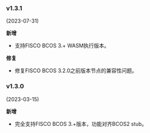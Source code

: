 ### v1.3.1

(2023-07-31)

**新增**

- 支持FISCO BCOS 3.+ WASM执行版本。

**修复**

- 修复FISCO BCOS 3.2.0之前版本节点的兼容性问题。

### v1.3.0

(2023-03-15)

**新增**

- 完全支持FISCO BCOS 3.+版本，功能对齐BCOS2 stub。

